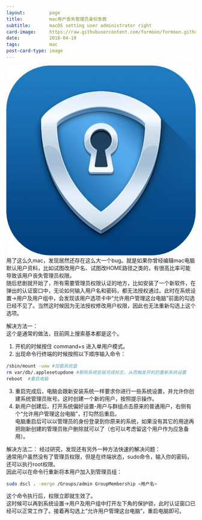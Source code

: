 ```yaml
---
layout:         page
title:          mac用户丢失管理员身份急救
subtitle:      	macOS setting user administrator right
card-image:		https://raw.githubusercontent.com/formoon/formoon.github.io/master/attachments/201804/19/secure.jpeg
date:           2018-04-19
tags:           mac
post-card-type: image
---
```

![](https://raw.githubusercontent.com/formoon/formoon.github.io/master/attachments/201804/19/secure.jpeg)
用了这么久mac，发现居然还存在这么大一个bug。就是如果你曾经编辑mac电脑默认用户资料，比如试图改用户名、试图改HOME路径之类的，有很高比率可能导致该用户丧失管理员权限。  
随后悲剧就开始了，所有需要管理员权限认证的地方，比如安装了一个新软件，在弹出的认证窗口中，无论如何输入用户名和密码，都无法授权通过。此时在系统设置->用户及用户组中，会发现该用户选项卡中“允许用户管理这台电脑”前面的勾选已经不见了。当然这时候因为无法授权修改用户权限，因此也无法重新勾选上这个选项。  

解决方法一：  
这个是通常的做法，目前网上搜索基本都是这个。  
1. 开机的时候按住 command+s 进入单用户模式。  
2. 出现命令行终端的时候按照以下顺序输入命令：  
```bash
/sbin/mount -uaw #加载系统盘
rm var/db/.applesetupdone #删除系统安装完成标志，从而触发开机的重新系统设置
reboot	#重启电脑
```  
3. 重启完成后，电脑会跟新安装系统一样要求你进行一些系统设置，并允许你创建系统管理员账号。这时创建一个新的用户，按照提示操作。  
4.  新用户创建后，打开系统偏好设置-用户与群组点击原来的普通用户，右侧有个“允许用户管理这台电脑”，打勾然后重启。  
电脑重启后可以以管理员的身份登录到你原来的系统，如果没有其它的用途再把刚新创建的管理员账户删除就可以了（也可以考虑留这个用户作为应急备用）。  

解决方法二：
经过研究，发现还有另外一种方法快速的解决问题：  
通常用户虽然没有了管理员权限，但是在终端状态，sudo命令，输入你的密码，还可以执行root权限。  
因此可以在命令行重新将本用户加入到管理员组：  
```bash
sudo dscl . -merge /Groups/admin GroupMembership <用户名>
```
这个命令执行后，权限立即就生效了。  
这时候可以再到系统设置->用户及用户组中打开左下角的保护锁，此时认证窗口已经可以正常工作了。接着再勾选上“允许用户管理这台电脑”，重启电脑即可。  

